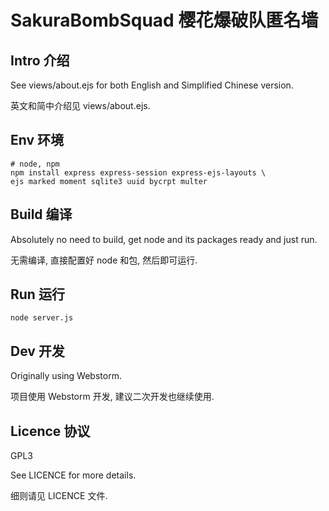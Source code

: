 # SakuraBombSquad 樱花爆破队匿名墙

## Intro 介绍

See views/about.ejs for both English and Simplified Chinese version. 

英文和简中介绍见 views/about.ejs. 

## Env 环境

```shell
# node, npm
npm install express express-session express-ejs-layouts \
ejs marked moment sqlite3 uuid bycrpt multer
```
## Build 编译

Absolutely no need to build, get node and its packages ready and just run.

无需编译, 直接配置好 node 和包, 然后即可运行. 

## Run 运行

```shell
node server.js
```

## Dev 开发

Originally using Webstorm.

项目使用 Webstorm 开发, 建议二次开发也继续使用. 

## Licence 协议

GPL3

See LICENCE for more details.

细则请见 LICENCE 文件. 